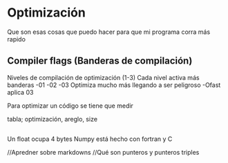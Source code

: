 # Optimización
Que son esas cosas que puedo hacer para que mi programa corra más rapido

## Compiler flags (Banderas de compilación)
Niveles de compilación de optimización (1-3)
    Cada nivel activa más banderas
        -01
        -02
        -03 Optimiza mucho más llegando a ser peligroso
        -Ofast aplica 03

Para optimizar un código se tiene que medir 


tabla; optimización, areglo, size


## 

Un float ocupa 4 bytes
Numpy está hecho con fortran y C

//Apredner sobre markdowns
//Qué son punteros y punteros triples